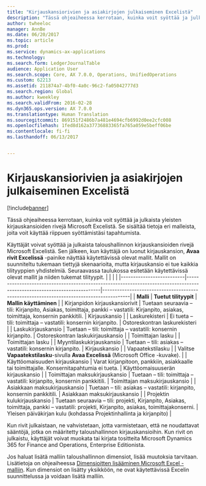 ```yaml
---
title: "Kirjauskansiorivien ja asiakirjojen julkaiseminen Excelistä"
description: "Tässä ohjeaiheessa kerrotaan, kuinka voit syöttää ja julkaista yleisten kirjauskansioiden rivejä Microsoft Excelistä. Se sisältää tietoja eri malleista, joita voit käyttää riippuen syöttämistäsi tapahtumista."
author: twheeloc
manager: AnnBe
ms.date: 06/20/2017
ms.topic: article
ms.prod: 
ms.service: dynamics-ax-applications
ms.technology: 
ms.search.form: LedgerJournalTable
audience: Application User
ms.search.scope: Core, AX 7.0.0, Operations, UnifiedOperations
ms.custom: 62213
ms.assetid: 211874a7-4bf0-4a0c-96c2-fa05042777d3
ms.search.region: Global
ms.author: kweekley
ms.search.validFrom: 2016-02-28
ms.dyn365.ops.version: AX 7.0.0
ms.translationtype: Human Translation
ms.sourcegitcommit: 869151f2486b7a481e4694cfb6992d0ee2cfc008
ms.openlocfilehash: 1fed8d162a37736883365fa765a059e5beff06be
ms.contentlocale: fi-fi
ms.lasthandoff: 06/13/2017


---
```


# Kirjauskansiorivien ja asiakirjojen julkaiseminen Excelistä
<a id="publish-journal-lines-and-documents-from-excel" class="xliff"></a>

[!include[banner](../includes/banner.md)]


Tässä ohjeaiheessa kerrotaan, kuinka voit syöttää ja julkaista yleisten kirjauskansioiden rivejä Microsoft Excelistä. Se sisältää tietoja eri malleista, joita voit käyttää riippuen syöttämistäsi tapahtumista.

Käyttäjät voivat syöttää ja julkaista taloushallinnon kirjauskansioiden rivejä Microsoft Excelistä. Sen jälkeen, kun käyttäjä on luonut kirjauskansion, **Avaa rivit Excelissä** -painike näyttää käytettävissä olevat mallit. Mallit on suunniteltu tukemaan tiettyjä skenaarioita, mutta kirjauskansio ei tue kaikkia tilityyppien yhdistelmiä. Seuraavassa taulukossa esitetään käytettävissä olevat mallit ja niiden tukemat tilityypit.
|                          |                                                                                                                         |                                                                                         |
|--------------------------|-------------------------------------------------------------------------------------------------------------------------|-----------------------------------------------------------------------------------------|
| **Malli**             | **Tuetut tilityypit**                                                                                             | **Mallin käyttäminen**                                                          |
| Kirjanpidon kirjauskansiorivit     | Tuetaan seuraavia – tili: Kirjanpito, Asiakas, toimittaja, pankki – vastatili: Kirjanpito, asiakas, toimittaja, konsernin pankkitili.       | Kirjauskansio                                                                         |
| Laskurekisteri         | Ei tueta – tili: toimittaja – vastatili: konsernin kirjanpito.                                                    | Ostoreskontran laskurekisteri                                                                     |
| Laskukirjauskansio          | Tuetaan – tili: toimittaja – vastatili: konsernin kirjanpito.                                                      | Ostoreskontran laskukirjauskansio                                                                      |
| Toimittajan lasku           |                                                                                                                         | Toimittajan lasku                                                                          |
| Myyntilaskukirjauskansio | Tuetaan – tili: asiakas – vastatili: konsernin kirjanpito.                                                     | Kirjauskansio                                                                         |
| Vapaatekstilasku        |                                                                                                                         | Valitse **Vapaatekstilasku**-sivulla **Avaa Excelissä** (Microsoft Office -kuvake). |
| Käyttöomaisuuden kirjauskansio     | Varat kirjanpitoon, pankkiin, asiakkaalle tai toimittajalle. Konsernitapahtumia ei tueta.                                               | Käyttöomaisuuserän kirjauskansio                                                                     |
| Toimittajan maksukirjauskansio   | Tuetaan – tili: toimittaja – vastatili: kirjanpito, konsernin pankkitili.                                                 | Toimittajan maksukirjauskansio                                                                  |
| Asiakkaan maksukirjauskansio | Tuetaan – tili: asiakas – vastatili: kirjanpito, konsernin pankkitili.                                               | Asiakkaan maksukirjauskansio                                                                |
| Projektin kulukirjauskansio  | Tuetaan seuraavia – tili: projekti, Kirjanpito, Asiakas, toimittaja, pankki – vastatili: projekti, Kirjanpito, asiakas, toimittajakonserni. | Yleisen päiväkirjan kulu (kohdassa Projektinhallinta ja kirjanpito)                       |

Kun rivit julkaistaan, ne vahvistetaan, jotta varmistetaan, että ne noudattavat sääntöjä, jotka on määritetty taloushallinnon kirjauskansioihin. Kun rivit on julkaistu, käyttäjät voivat muokata tai kirjata tositteita Microsoft Dynamics 365 for Finance and Operations, Enterprise Editionista. 

Jos haluat lisätä malliin taloushallinnon dimensiot, lisää muutoksia tarvitaan. Lisätietoja on ohjeaiheessa [Dimensioitten lisääminen Microsoft Excel -malliin](/dynamics365/unified-operations/dev-itpro/financial/add-dimensions-excel-templates). Kun dimensiot on lisätty yksikköön, ne ovat käytettävissä Excelin suunnittelussa ja voidaan lisätä malliin.






